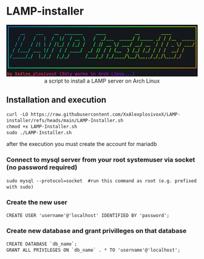 # LAMP-installer
<div align=center>
  <img src="screenshot.png">
  <br>
  a script to install a LAMP server on Arch Linux
</div>


## Installation and execution

```
curl -LO https://raw.githubusercontent.com/XxAlexplosivoxX/LAMP-installer/refs/heads/main/LAMP-Installer.sh
chmod +x LAMP-Installer.sh
sudo ./LAMP-Installer.sh
```
after the execution you must create the account for mariadb

### Connect to mysql server from your root systemuser via socket (no password required)
```
sudo mysql --protocol=socket  #run this command as root (e.g. prefixed with sudo)
```

### Create the new user
```
CREATE USER 'username'@'localhost' IDENTIFIED BY 'password';
```

### Create new database and grant privilleges on that database

```
CREATE DATABASE `db_name`;
GRANT ALL PRIVILEGES ON `db_name` . * TO 'username'@'localhost';
```

